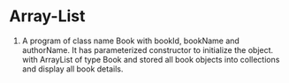 # Array-List
1. A program of class name  Book  with bookId, bookName and authorName. It has  parameterized constructor to initialize the object. with ArrayList of type Book and stored all book objects into collections and display all book details.
